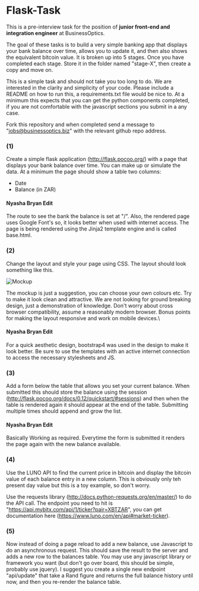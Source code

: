 Flask-Task
==========

This is a pre-interview task for the position of **junior front-end and integration engineer** at BusinessOptics.

The goal of these tasks is to build a very simple banking app that displays your bank balance over time, allows you to update it, and then also shows the equivalent bitcoin value. It is broken up into 5 stages. Once you have completed each stage. Store it in the folder named "stage-X", then create a copy and move on.

This is a simple task and should not take you too long to do. We are interested in the clarity and simplicity of your code. Please include a README on how to run this, a requirements.txt file would be nice to. At a minimum this expects that you can get the python components completed, if you are not comfortable with the javascript sections you submit in a any case.

Fork this repository and when completed send a message to "jobs@businessoptics.biz" with the relevant github repo address.

### (1)
Create a simple flask application (http://flask.pocoo.org/) with a page that displays your bank balance over time. You can make up or simulate the data. At a minimum the page should show a table two columns:
  * Date
  * Balance (in ZAR)


#### Nyasha Bryan Edit

The route to see the bank the balance is set at "/". Also, the rendered page uses Google Font's so, it looks better when used with internet access. The page is being rendered using the Jinja2 template engine and is called base.html.




### (2)
Change the layout and style your page using CSS. The layout should look something like this.

![Mockup](Mockup.png)

The mockup is just a suggestion, you can choose your own colours etc. Try to make it look clean and attractive. We are not looking for ground breaking design, just a demonstration of knowledge. Don't worry about cross browser compatibility, assume a reasonably modern browser. Bonus points for making the layout responsive and work on mobile devices.\

#### Nyasha Bryan Edit

For a quick aesthetic design, bootstrap4 was used in the design to make it look better. Be sure to use the templates with an active internet connection to access the necessary stylesheets and JS.




### (3)
Add a form below the table that allows you set your current balance. When submitted this should store the balance using the session (http://flask.pocoo.org/docs/0.12/quickstart/#sessions) and then when the table is rendered again it should appear at the end of the table. Submitting multiple times should append and grow the list.

#### Nyasha Bryan Edit


Basically Working as required. Everytime the form is submitted it renders the page again with the new balance available.




### (4)
Use the LUNO API to find the current price in bitcoin and display the bitcoin value of each balance entry in a new column. This is obviously only teh present day value but this is a toy example, so don't worry.

Use the requests library (http://docs.python-requests.org/en/master/) to do the API call. The endpoint you need to hit is "https://api.mybitx.com/api/1/ticker?pair=XBTZAR", you can get documentation here (https://www.luno.com/en/api#market-ticker). 

### (5)
Now instead of doing a page reload to add a new balance, use Javascript to do an asynchronous request. This should save the result to the server and adds a new row to the balances table. You may use any javascript library or framework you want (but don't go over board, this should be simple, probably use jquery). I suggest you create a single new endpoint "api/update" that take a Rand figure and returns the full balance history until now, and then you re-render the balance table.
